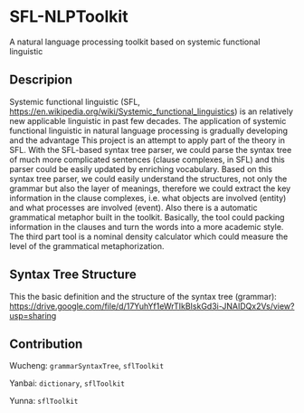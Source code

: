 # SFL-NLPToolkit
A natural language processing toolkit based on systemic functional linguistic


## Descripion
Systemic functional linguistic (SFL, https://en.wikipedia.org/wiki/Systemic_functional_linguistics) is an relatively new applicable linguistic in past few decades. The application of systemic functional linguistic in natural language processing is gradually developing and the advantage This project is an attempt to apply part of the theory in SFL. With the SFL-based syntax tree parser, we could parse the syntax tree of much more complicated sentences (clause complexes, in SFL) and this parser could be easily updated by enriching vocabulary. Based on this syntax tree parser, we could easily understand the structures, not only the grammar but also the layer of meanings, therefore we could extract the key information in the clause complexes, i.e. what objects are involved (entity) and what processes are involved (event). Also there is a automatic grammatical metaphor built in the toolkit. Basically, the tool could packing information in the clauses and turn the words into a more academic style. The third part tool is a nominal density calculator which could measure the level of the grammatical metaphorization.


## Syntax Tree Structure
This the basic definition and the structure of the syntax tree (grammar):
https://drive.google.com/file/d/17YuhYf1eWrTIkBIskGd3i-JNAIDQx2Vs/view?usp=sharing


## Contribution
Wucheng: `grammarSyntaxTree`, `sflToolkit`

Yanbai: `dictionary`, `sflToolkit`

Yunna: `sflToolkit`
